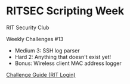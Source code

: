 # RITSEC Scripting Week
RIT Security Club

Weekly Challenges #13

* Medium 3: SSH log parser
* Hard 2: Anything that doesn't exist yet!
* Bonus: Wireless client MAC address logger

[Challenge Guide (RIT Login)](https://docs.google.com/document/d/1mivtz-taZkvjMT8-gVD439IPkr2aUwe1ZpLdfV66Llk/edit#heading=h.y2r5as1fa9w)
